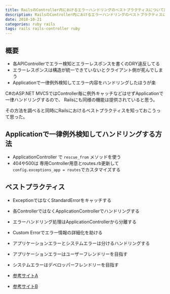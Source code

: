 ```yaml
---
title: RailsのController内におけるエラーハンドリングのベストプラクティスについて調べてみた
description: RailsのController内におけるエラーハンドリングのベストプラクティスについて調べてみた
date: 2018-10-21
categories: ruby rails
tags: rails rails-controller ruby
---
```

## 概要

- 各APIControllerでエラー検知とエラーレスポンスを書くのDRY違反してる
- エラーレスポンスは構造が統一できていないとクライアント側が死んでしまう
- Applicationで一律例外検知してエラー内容をハンドリングしたほうが楽

C#のASP.NET MVC5ではController毎に例外キャッチなどはせずApplicationで一律ハンドリングするので、
Railsにも同様の機能は提供されていると思う。

その方法を調べると同時にRailsにおけるベストプラクティスを知っておこうって思った。

## Applicationで一律例外検知してハンドリングする方法

- ApplicationController で `rescue_from` メソッドを使う
- 404や500は 専用Controller用意とroutes.rb更新して`config.exceptions_app = routes`でカスタマイズする

## ベストプラクティス

- ExceptionではなくStandardErrorをキャッチする
- 各ControllerではなくApplicationControllerでハンドリングする
- エラーハンドリング処理はApplicationControllerから分離する
- Custom Errorでエラー情報の詳細化を助ける
- アプリケーションエラーとシステムエラーは分けるハンドリングする
- アプリケーションエラーはユーザーフレンドリーを目指す
- システムエラーはデベロッパーフレンドリーを目指す


- [参考サイトA](https://medium.com/rails-ember-beyond/error-handling-in-rails-the-modular-way-9afcddd2fe1b)
- [参考サイトB](https://qiita.com/jnchito/items/3ef95ea144ed15df3637)
